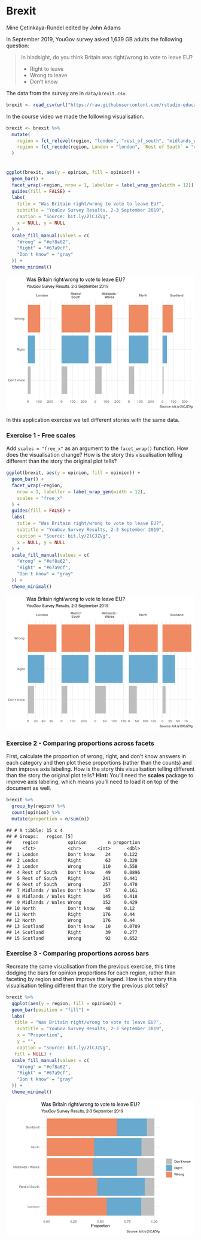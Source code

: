 Brexit
================
Mine Çetinkaya-Rundel edited by John Adams

In September 2019, YouGov survey asked 1,639 GB adults the following
question:

> In hindsight, do you think Britain was right/wrong to vote to leave
> EU?
>
> -   Right to leave  
> -   Wrong to leave  
> -   Don’t know

The data from the survey are in `data/brexit.csv`.

``` r
brexit <- read_csv(url("https://raw.githubusercontent.com/rstudio-education/datascience-box/master/course-materials/application-exercises/ae-07-brexit-story-dataviz/data/brexit.csv"))
```

In the course video we made the following visualisation.

``` r
brexit <- brexit %>%
  mutate(
    region = fct_relevel(region, "london", "rest_of_south", "midlands_wales", "north", "scot"),
    region = fct_recode(region, London = "london", `Rest of South` = "rest_of_south", `Midlands / Wales` = "midlands_wales", North = "north", Scotland = "scot")
  )


ggplot(brexit, aes(y = opinion, fill = opinion)) +
  geom_bar() +
  facet_wrap(~region, nrow = 1, labeller = label_wrap_gen(width = 12)) +
  guides(fill = FALSE) +
  labs(
    title = "Was Britain right/wrong to vote to leave EU?",
    subtitle = "YouGov Survey Results, 2-3 September 2019",
    caption = "Source: bit.ly/2lCJZVg",
    x = NULL, y = NULL
  ) +
  scale_fill_manual(values = c(
    "Wrong" = "#ef8a62",
    "Right" = "#67a9cf",
    "Don't know" = "gray"
  )) +
  theme_minimal()
```

![](AE-07---Brexit-+-Story-telling-with-data-visualization_files/figure-gfm/unnamed-chunk-2-1.png)<!-- -->

In this application exercise we tell different stories with the same
data.

### Exercise 1 - Free scales

Add `scales = "free_x"` as an argument to the `facet_wrap()` function.
How does the visualisation change? How is the story this visualisation
telling different than the story the original plot tells?

``` r
ggplot(brexit, aes(y = opinion, fill = opinion)) +
  geom_bar() +
  facet_wrap(~region,
    nrow = 1, labeller = label_wrap_gen(width = 12),
    scales = "free_x"
  ) +
  guides(fill = FALSE) +
  labs(
    title = "Was Britain right/wrong to vote to leave EU?",
    subtitle = "YouGov Survey Results, 2-3 September 2019",
    caption = "Source: bit.ly/2lCJZVg",
    x = NULL, y = NULL
  ) +
  scale_fill_manual(values = c(
    "Wrong" = "#ef8a62",
    "Right" = "#67a9cf",
    "Don't know" = "gray"
  )) +
  theme_minimal()
```

![](AE-07---Brexit-+-Story-telling-with-data-visualization_files/figure-gfm/unnamed-chunk-3-1.png)<!-- -->

### Exercise 2 - Comparing proportions across facets

First, calculate the proportion of wrong, right, and don’t know answers
in each category and then plot these proportions (rather than the
counts) and then improve axis labeling. How is the story this
visualisation telling different than the story the original plot tells?
**Hint:** You’ll need the **scales** package to improve axis labeling,
which means you’ll need to load it on top of the document as well.

``` r
brexit %>%
  group_by(region) %>%
  count(opinion) %>%
  mutate(proportion = n/sum(n))
```

    ## # A tibble: 15 x 4
    ## # Groups:   region [5]
    ##    region           opinion        n proportion
    ##    <fct>            <chr>      <int>      <dbl>
    ##  1 London           Don't know    24     0.122 
    ##  2 London           Right         63     0.320 
    ##  3 London           Wrong        110     0.558 
    ##  4 Rest of South    Don't know    49     0.0896
    ##  5 Rest of South    Right        241     0.441 
    ##  6 Rest of South    Wrong        257     0.470 
    ##  7 Midlands / Wales Don't know    57     0.161 
    ##  8 Midlands / Wales Right        145     0.410 
    ##  9 Midlands / Wales Wrong        152     0.429 
    ## 10 North            Don't know    48     0.12  
    ## 11 North            Right        176     0.44  
    ## 12 North            Wrong        176     0.44  
    ## 13 Scotland         Don't know    10     0.0709
    ## 14 Scotland         Right         39     0.277 
    ## 15 Scotland         Wrong         92     0.652

### Exercise 3 - Comparing proportions across bars

Recreate the same visualisation from the previous exercise, this time
dodging the bars for opinion proportions for each region, rather than
faceting by region and then improve the legend. How is the story this
visualisation telling different than the story the previous plot tells?

``` r
brexit %>%
  ggplot(aes(y = region, fill = opinion)) +
  geom_bar(position = "fill") +
  labs(
   title = "Was Britain right/wrong to vote to leave EU?",
    subtitle = "YouGov Survey Results, 2-3 September 2019",
    x = "Proportion",
    y = "",
    caption = "Source: bit.ly/2lCJZVg",
   fill = NULL) +
  scale_fill_manual(values = c(
    "Wrong" = "#ef8a62",
    "Right" = "#67a9cf",
    "Don't know" = "gray"
  )) +
  theme_minimal()
```

![](AE-07---Brexit-+-Story-telling-with-data-visualization_files/figure-gfm/unnamed-chunk-5-1.png)<!-- -->

